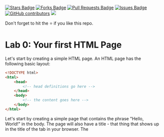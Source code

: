 <a href="https://github.com/drshahizan/learn-php/stargazers"><img src="https://img.shields.io/github/stars/drshahizan/learn-php" alt="Stars Badge"/></a>
<a href="https://github.com/drshahizan/learn-php/network/members"><img src="https://img.shields.io/github/forks/drshahizan/learn-php" alt="Forks Badge"/></a>
<a href="https://github.com/drshahizan/learn-php/pulls"><img src="https://img.shields.io/github/issues-pr/drshahizan/learn-php" alt="Pull Requests Badge"/></a>
<a href="https://github.com/drshahizan/learn-php/issues"><img src="https://img.shields.io/github/issues/drshahizan/learn-php" alt="Issues Badge"/></a>
<a href="https://github.com/drshahizan/learn-php/graphs/contributors"><img alt="GitHub contributors" src="https://img.shields.io/github/contributors/drshahizan/learn-php?color=2b9348"></a>
![](https://visitor-badge.glitch.me/badge?page_id=drshahizan/learn-php)

Don't forget to hit the :star: if you like this repo.

# Lab 0: Your first HTML Page

Let's start by creating a simple HTML page. An HTML page has the following basic layout:
```html
<!DOCTYPE html>
<html>
    <head>
        <!-- head definitions go here -->
    </head>
    <body>
        <!-- the content goes here -->
    </body>
</html>
```
Let's start by creating a simple page that contains the phrase "Hello, World!" in the body. The page will also have a title - that thing that shows up in the title of the tab in your browser. The <title> element defines the title of the HTML page.

The <!DOCTYPE html> tag defines the document type that the browser is going to render. This is used for legacy reasons. If you want to get to the latest version of HTML (HTML5) then it's recommended to use this tag.

The <p> element defines a "paragraph", a block of text that has a small amount of spacing in between its top and bottom.

Notice how the tags have a start tag and an end tag denoted with a slash (</p>). Everything in between is the content of the tag. The content of a tag can usually have additional HTML tags within them.

```html
<!DOCTYPE html>
<html>
    <head>
        <title>Example</title>
    </head>
    <body>
        <p>This is an example of a simple HTML page with one paragraph.</p>
    </body>
</html>
```

You may also copy and paste this code into a new file in your text editor or IDE, and save the file as "index.html". The "index.html" file is the default file that a web server will look for when accessing a website. After saving the file, you can double click it to open it with your browser.

Now that we know the basic structure of an HTML page, let's try it out.

## Exercise
1. Add an HTML `<title>` tag with the text "Hello, World!"
2. Add a paragraph (`<p>` tag) to the body with the text "Hello, World!"



## Contribution 🛠️
Please create an [Issue](https://github.com/drshahizan/learn-php/issues) for any improvements, suggestions or errors in the content.

You can also contact me using [Linkedin](https://www.linkedin.com/in/drshahizan/) for any other queries or feedback.

![](https://visitor-badge.glitch.me/badge?page_id=drshahizan)
